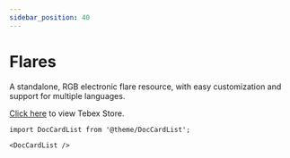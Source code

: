 ```yaml
---
sidebar_position: 40
---
```


# Flares

A standalone, RGB electronic flare resource, with easy customization and support for multiple languages.

[Click here](https://store.inferno-collection.com/package/flares) to view Tebex Store.

```mdx-code-block
import DocCardList from '@theme/DocCardList';

<DocCardList />
```
